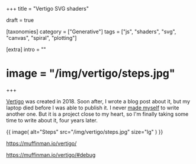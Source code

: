 +++
title = "Vertigo <span>SVG</span> shaders"

draft = true

[taxonomies]
category = ["Generative"]
tags = ["js", "shaders", "svg", "canvas", "spiral", "plotting"]

[extra]
intro = ""
# image = "/img/vertigo/steps.jpg"

+++

[Vertigo](https://muffinman.io/vertigo/) was created in 2018. Soon after, I wrote a blog post about it, but my laptop died before I was able to publish it. I never [made myself](/blog/back-to-the-basics/#building-a-brand) to write another one. But it is a project close to my heart, so I'm finally taking some time to write about it, four years later.

{{ image(
  alt="Steps"
  src="/img/vertigo/steps.jpg"
  size="lg"
) }}

https://muffinman.io/vertigo/

https://muffinman.io/vertigo/#debug
